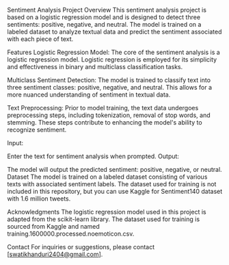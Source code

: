 Sentiment Analysis Project
Overview
This sentiment analysis project is based on a logistic regression model and is designed to detect three sentiments: positive, negative, and neutral. The model is trained on a labeled dataset to analyze textual data and predict the sentiment associated with each piece of text.

Features
Logistic Regression Model:
The core of the sentiment analysis is a logistic regression model. Logistic regression is employed for its simplicity and effectiveness in binary and multiclass classification tasks.

Multiclass Sentiment Detection:
The model is trained to classify text into three sentiment classes: positive, negative, and neutral. This allows for a more nuanced understanding of sentiment in textual data.

Text Preprocessing:
Prior to model training, the text data undergoes preprocessing steps, including tokenization, removal of stop words, and stemming. These steps contribute to enhancing the model's ability to recognize sentiment.

Input:

Enter the text for sentiment analysis when prompted.
Output:

The model will output the predicted sentiment: positive, negative, or neutral.
Dataset
The model is trained on a labeled dataset consisting of various texts with associated sentiment labels. The dataset used for training is not included in this repository, but you can use Kaggle for Sentiment140 dataset with 1.6 million tweets.

Acknowledgments
The logistic regression model used in this project is adapted from the scikit-learn library.
The dataset used for training is sourced from Kaggle and named training.1600000.processed.noemoticon.csv.

Contact
For inquiries or suggestions, please contact [swatikhanduri2404@gmail.com].
